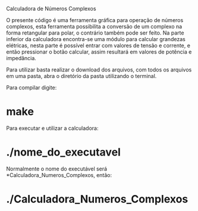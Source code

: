    Calculadora de Números Complexos

   O presente código é uma ferramenta gráfica para operação de números complexos, esta ferramenta possibilita
a conversão de um complexo na forma retangular para polar, o contrário também pode ser feito. Na parte inferior
da calculadora encontra-se uma módulo para calcular grandezas elétricas, nesta parte é possível entrar com valores de tensão e corrente, e então pressionar o botão calcular, assim resultará em valores de potência e impedância.

Para utilizar basta realizar o download dos arquivos, com todos os arquivos em uma pasta, abra o diretório da pasta utilizando o terminal.

Para compilar digite:

# make

Para executar e utilizar a calculadora:

# ./nome_do_executavel

Normalmente o nome do executável será *Calculadora_Numeros_Complexos, então:

# ./Calculadora_Numeros_Complexos
